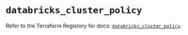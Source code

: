 # `databricks_cluster_policy`

Refer to the Terraform Registory for docs: [`databricks_cluster_policy`](https://registry.terraform.io/providers/databricks/databricks/1.31.0/docs/resources/cluster_policy).
